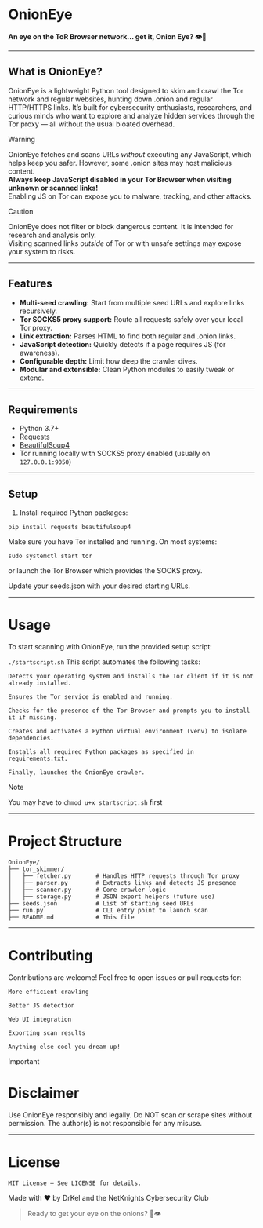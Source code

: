 # OnionEye

**An eye on the ToR Browser network... get it, Onion Eye? 👁️🧅**

---

## What is OnionEye?

OnionEye is a lightweight Python tool designed to skim and crawl the Tor network and regular websites, hunting down .onion and regular HTTP/HTTPS links. It’s built for cybersecurity enthusiasts, researchers, and curious minds who want to explore and analyze hidden services through the Tor proxy — all without the usual bloated overhead.

> [!WARNING]
> OnionEye fetches and scans URLs *without* executing any JavaScript, which helps keep you safer. However, some .onion sites may host malicious content.  
> **Always keep JavaScript disabled in your Tor Browser when visiting unknown or scanned links!**  
> Enabling JS on Tor can expose you to malware, tracking, and other attacks.

> [!CAUTION]
> OnionEye does not filter or block dangerous content. It is intended for research and analysis only.  
> Visiting scanned links *outside* of Tor or with unsafe settings may expose your system to risks.

---

## Features

- **Multi-seed crawling:** Start from multiple seed URLs and explore links recursively.
- **Tor SOCKS5 proxy support:** Route all requests safely over your local Tor proxy.
- **Link extraction:** Parses HTML to find both regular and .onion links.
- **JavaScript detection:** Quickly detects if a page requires JS (for awareness).
- **Configurable depth:** Limit how deep the crawler dives.
- **Modular and extensible:** Clean Python modules to easily tweak or extend.

---

## Requirements

- Python 3.7+
- [Requests](https://pypi.org/project/requests/)
- [BeautifulSoup4](https://pypi.org/project/beautifulsoup4/)
- Tor running locally with SOCKS5 proxy enabled (usually on `127.0.0.1:9050`)

---

## Setup

1. Install required Python packages:

```pip install requests beautifulsoup4```

Make sure you have Tor installed and running. On most systems:

```sudo systemctl start tor```

or launch the Tor Browser which provides the SOCKS proxy.

Update your seeds.json with your desired starting URLs.

---

# Usage

To start scanning with OnionEye, run the provided setup script:

```./startscript.sh```
This script automates the following tasks:

    Detects your operating system and installs the Tor client if it is not already installed.

    Ensures the Tor service is enabled and running.

    Checks for the presence of the Tor Browser and prompts you to install it if missing.

    Creates and activates a Python virtual environment (venv) to isolate dependencies.

    Installs all required Python packages as specified in requirements.txt.

    Finally, launches the OnionEye crawler.

> [!NOTE]
> You may have to `chmod u+x startscript.sh` first

---

# Project Structure 

```
OnionEye/
├── tor_skimmer/
│   ├── fetcher.py       # Handles HTTP requests through Tor proxy
│   ├── parser.py        # Extracts links and detects JS presence
│   ├── scanner.py       # Core crawler logic
│   ├── storage.py       # JSON export helpers (future use)
├── seeds.json           # List of starting seed URLs
├── run.py               # CLI entry point to launch scan
├── README.md            # This file
```
---

# Contributing
Contributions are welcome! Feel free to open issues or pull requests for:

    More efficient crawling

    Better JS detection

    Web UI integration

    Exporting scan results

    Anything else cool you dream up!

>[!IMPORTANT]
> # Disclaimer
> Use OnionEye responsibly and legally. Do NOT scan or scrape sites without permission. The author(s) is not responsible for any misuse.

---

# License

`MIT License — See LICENSE for details.`

Made with ❤️ by DrKel and the NetKnights Cybersecurity Club

> Ready to get your eye on the onions? 🧅👁️
